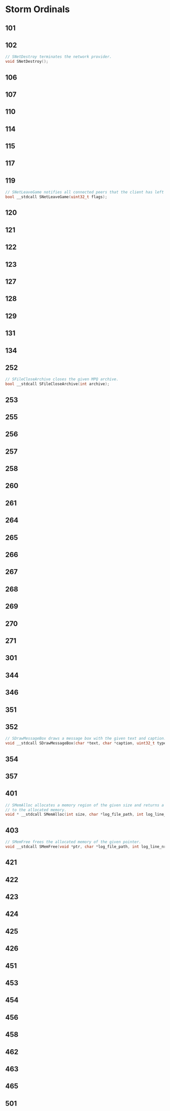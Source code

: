 # Storm Ordinals

## 101

## 102

```c
// SNetDestroy terminates the network provider.
void SNetDestroy();
```

## 106

## 107

## 110

## 114

## 115

## 117

## 119

```c
// SNetLeaveGame notifies all connected peers that the client has left the game.
bool __stdcall SNetLeaveGame(uint32_t flags);
```

## 120

## 121

## 122

## 123

## 127

## 128

## 129

## 131

## 134

## 252

```c
// SFileCloseArchive closes the given MPQ archive.
bool __stdcall SFileCloseArchive(int archive);
```

## 253

## 255

## 256

## 257

## 258

## 260

## 261

## 264

## 265

## 266

## 267

## 268

## 269

## 270

## 271

## 301

## 344

## 346

## 351

## 352

```c
// SDrawMessageBox draws a message box with the given text and caption.
void __stdcall SDrawMessageBox(char *text, char *caption, uint32_t type);
```

## 354

## 357

## 401

```c
// SMemAlloc allocates a memory region of the given size and returns a pointer
// to the allocated memory.
void * __stdcall SMemAlloc(int size, char *log_file_path, int log_line_nr, uint32_t flags);
```

## 403

```c
// SMemFree frees the allocated memory of the given pointer.
void __stdcall SMemFree(void *ptr, char *log_file_path, int log_line_nr, uint32_t flags);
```

## 421

## 422

## 423

## 424

## 425

## 426

## 451

## 453

## 454

## 456

## 458

## 462

## 463

## 465

## 501
